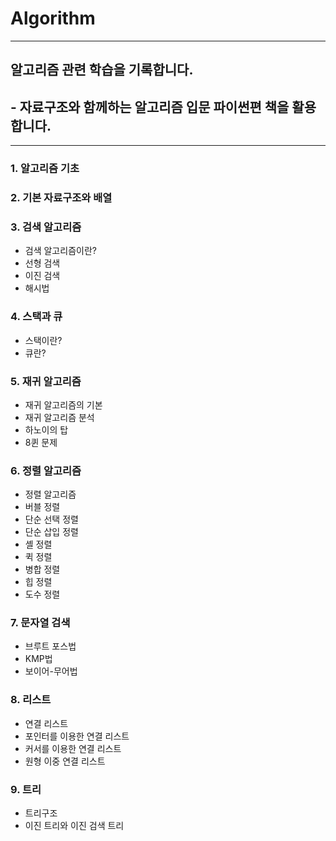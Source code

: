 # Algorithm 

---

## 알고리즘 관련 학습을 기록합니다.

### 

 

## - 자료구조와 함께하는 알고리즘 입문 파이썬편 책을 활용합니다.

------------------------

### 1. 알고리즘 기초

### 2. 기본 자료구조와 배열

### 3. 검색 알고리즘

- 검색 알고리즘이란?
- 선형 검색
- 이진 검색
- 해시법

### 4. 스택과 큐

- 스택이란?
- 큐란?

### 5. 재귀 알고리즘

- 재귀 알고리즘의 기본
- 재귀 알고리즘 분석
- 하노이의 탑
- 8퀸 문제

### 6. 정렬 알고리즘

- 정렬 알고리즘
- 버블 정렬
- 단순 선택 정렬
- 단순 삽입 정렬
- 셸 정렬
- 퀵 정렬
- 병합 정렬
- 힙 정렬
- 도수 정렬

### 7. 문자열 검색

- 브루트 포스법
- KMP법
- 보이어-무어법

### 8. 리스트

- 연결 리스트
- 포인터를 이용한 연결 리스트
- 커서를 이용한 연결 리스트
- 원형 이중 연결 리스트

### 9. 트리

- 트리구조
- 이진 트리와 이진 검색 트리
